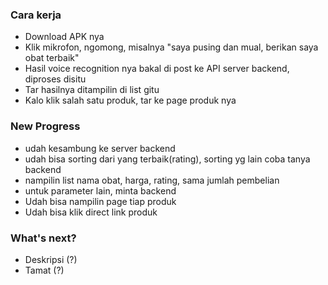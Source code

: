 ### Cara kerja
- Download APK nya
- Klik mikrofon, ngomong, misalnya "saya pusing dan mual, berikan saya obat terbaik"
- Hasil voice recognition nya bakal di post ke API server backend, diproses disitu
- Tar hasilnya ditampilin di list gitu
- Kalo klik salah satu produk, tar ke page produk nya

### New Progress
- udah kesambung ke server backend
- udah bisa sorting dari yang terbaik(rating), sorting yg lain coba tanya backend
- nampilin list nama obat, harga, rating, sama jumlah pembelian
- untuk parameter lain, minta backend
- Udah bisa nampilin page tiap produk
- Udah bisa klik direct link produk

### What's next?
- Deskripsi (?)
- Tamat (?)
